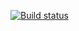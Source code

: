 [![Build status](https://ci.appveyor.com/api/projects/status/934yo7y5hbrfs1cu/branch/main?svg=true)](https://ci.appveyor.com/project/abashkaev/hw-aqa-6/branch/main)